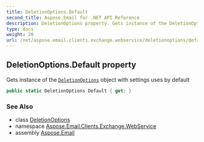 ```yaml
---
title: DeletionOptions.Default
second_title: Aspose.Email for .NET API Reference
description: DeletionOptions property. Gets instance of the DeletionOptions object with settings uses by default
type: docs
weight: 20
url: /net/aspose.email.clients.exchange.webservice/deletionoptions/default/
---
```

## DeletionOptions.Default property

Gets instance of the [`DeletionOptions`](../) object with settings uses by default

```csharp
public static DeletionOptions Default { get; }
```

### See Also

* class [DeletionOptions](../)
* namespace [Aspose.Email.Clients.Exchange.WebService](../../deletionoptions/)
* assembly [Aspose.Email](../../../)


